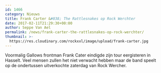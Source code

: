 ```yaml
---
id: 1466
category: Nieuws
title: Frank Carter &#038; The Rattlesnakes op Rock Werchter
date: 2017-02-11T21:29:30+00:00
author: Seppe Van Ael
permalink: /news/frank-carter-the-rattlesnakes-op-rock-werchter/
thumbnail: >-
  https://res.cloudinary.com/rockxxl/image/upload/frank-carter.jpg
---
```

Voormalig Gallows frontman Frank Cater eindigde zijn tour eergisteren in Hasselt. Veel mensen zullen het niet verwacht hebben maar de band speelt op de ondertussen uitverkochte zaterdag van Rock Wercher.
